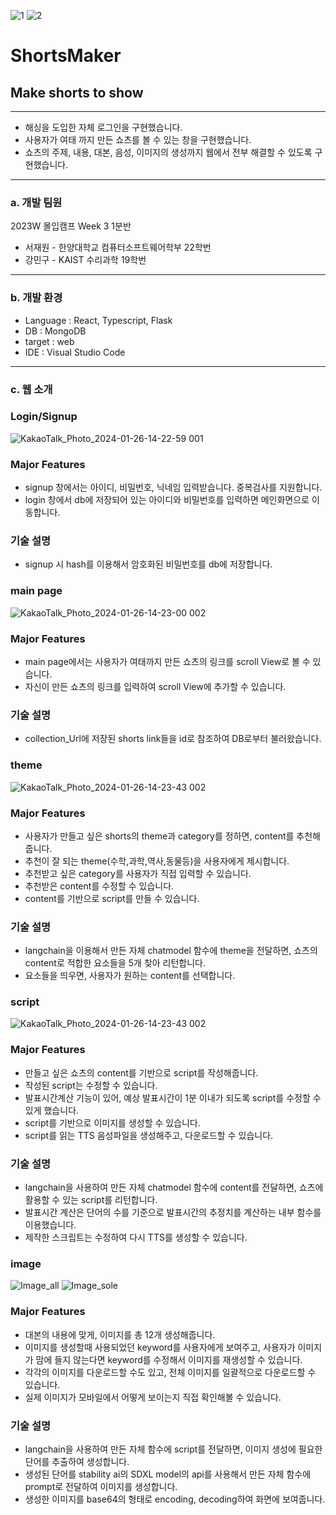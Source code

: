 ![1](https://github.com/JWMG-MadcampWeek4/week4-backend/assets/149568715/42a4ef0b-fdd3-4301-9cf2-86b63c54541b)
![2](https://github.com/JWMG-MadcampWeek4/week4-backend/assets/149568715/01cf190d-14b0-467d-8622-606998f5fe6c)



# ShortsMaker

## Make shorts to show

---

- 해싱을 도입한 자체 로그인을 구현했습니다.
- 사용자가 여태 까지 만든 쇼츠를 볼 수 있는 창을 구현했습니다.
- 쇼츠의 주제, 내용, 대본, 음성, 이미지의 생성까지 웹에서 전부 해결할 수 있도록 구현했습니다.

---

### a. 개발 팀원

2023W 몰입캠프 Week 3 1분반

- 서재원 - 한양대학교 컴퓨터소프트웨어학부 22학번
- 강민구 - KAIST 수리과학 19학번

---

### b. 개발 환경

- Language : React, Typescript, Flask
- DB : MongoDB
- target : web
- IDE : Visual Studio Code

---

### c. 웹 소개

### Login/Signup

![KakaoTalk_Photo_2024-01-26-14-22-59 001](https://github.com/JWMG-MadcampWeek4/week4-frontend/assets/149568715/9ee51301-fabc-4e3a-87e2-8afa6842b173)

### Major Features

- signup 창에서는 아이디, 비밀번호, 닉네임 입력받습니다. 중복검사를 지원합니다.
- login 창에서 db에 저장되어 있는 아이디와 비밀번호를 입력하면 메인화면으로 이동합니다.

### 기술 설명

- signup 시 hash를 이용해서 암호화된 비밀번호를 db에 저장합니다.

### main page
![KakaoTalk_Photo_2024-01-26-14-23-00 002](https://github.com/JWMG-MadcampWeek4/week4-frontend/assets/149568715/a7419632-22df-4eeb-a6ec-1d55f5335522)

### Major Features

- main page에서는 사용자가 여태까지 만든 쇼츠의 링크를 scroll View로 볼 수 있습니다.
- 자신이 만든 쇼츠의 링크를 입력하여 scroll View에 추가할 수 있습니다.

### 기술 설명

- collection_Url에 저장된 shorts link들을 id로 참조하여 DB로부터 불러왔습니다.

### theme
![KakaoTalk_Photo_2024-01-26-14-23-43 002](https://github.com/JWMG-MadcampWeek4/week4-frontend/assets/149568715/40b423f8-9bed-4495-897d-a6378940d4f3)
### Major Features

- 사용자가 만들고 싶은 shorts의 theme과 category를 정하면, content를 추천해줍니다.
- 추천이 잘 되는 theme(수학,과학,역사,동물등)을 사용자에게 제시합니다.
- 추천받고 싶은 category를 사용자가 직접 입력할 수 있습니다.
- 추천받은 content를 수정할 수 있습니다.
- content를 기반으로 script를 만들 수 있습니다.

### 기술 설명

- langchain을 이용해서 만든 자체 chatmodel 함수에 theme을 전달하면, 쇼츠의 content로 적합한 요소들을 5개 찾아 리턴합니다.
- 요소들을 띄우면, 사용자가 원하는 content를 선택합니다.

### script

![KakaoTalk_Photo_2024-01-26-14-23-43 002](https://github.com/JWMG-MadcampWeek4/week4-frontend/assets/149568715/8320848e-6d12-406d-aa2c-bed0cf00649f)

### Major Features

- 만들고 싶은 쇼츠의 content를 기반으로 script를 작성해줍니다.
- 작성된 script는 수정할 수 있습니다.
- 발표시간계산 기능이 있어, 예상 발표시간이 1분 이내가 되도록 script를 수정할 수 있게 했습니다.
- script를 기반으로 이미지를 생성할 수 있습니다.
- script를 읽는 TTS 음성파일을 생성해주고, 다운로드할 수 있습니다.

### 기술 설명

- langchain을 사용하여 만든 자체 chatmodel 함수에 content를 전달하면, 쇼츠에 활용할 수 있는 script를 리턴합니다.
- 발표시간 계산은 단어의 수를 기준으로 발표시간의 추정치를 계산하는 내부 함수를 이용했습니다.
- 제작한 스크립트는 수정하여 다시 TTS를 생성할 수 있습니다.

### image

![Image_all](https://github.com/JWMG-MadcampWeek4/week4-frontend/assets/149568715/05ffa1ea-4822-4569-aebe-b3fa19bc5251)
![Image_sole](https://github.com/JWMG-MadcampWeek4/week4-frontend/assets/149568715/488aae7a-aef2-4be8-9be7-323ed5bda635)
### Major Features

- 대본의 내용에 맞게, 이미지를 총 12개 생성해줍니다.
- 이미지를 생성할때 사용되었던 keyword를 사용자에게 보여주고, 사용자가 이미지가 맘에 들지 않는다면 keyword를 수정해서 이미지를 재생성할 수 있습니다.
- 각각의 이미지를 다운로드할 수도 있고, 전체 이미지를 일괄적으로 다운로드할 수 있습니다.
- 실제 이미지가 모바일에서 어떻게 보이는지 직접 확인해볼 수 있습니다.

### 기술 설명

- langchain을 사용하여 만든 자체 함수에 script를 전달하면, 이미지 생성에 필요한 단어를 추출하여 생성합니다.
- 생성된 단어를 stability ai의 SDXL model의 api를 사용해서 만든 자체 함수에 prompt로 전달하여 이미지를 생성합니다.
- 생성한 이미지를 base64의 형태로 encoding, decoding하여 화면에 보여줍니다.
